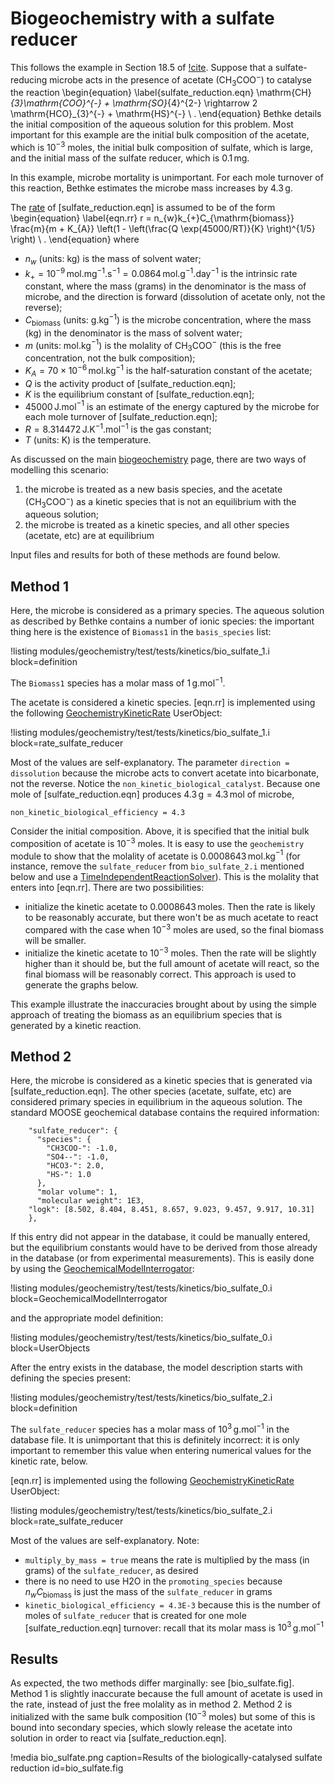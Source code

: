 # Biogeochemistry with a sulfate reducer

This follows the example in Section 18.5 of [!cite](bethke_2007).  Suppose that a sulfate-reducing microbe acts in the presence of acetate (CH$_{3}$COO$^{-}$) to catalyse the reaction
\begin{equation}
\label{sulfate_reduction.eqn}
\mathrm{CH}_{3}\mathrm{COO}^{-} + \mathrm{SO}_{4}^{2-} \rightarrow 2 \mathrm{HCO}_{3}^{-} + \mathrm{HS}^{-} \ .
\end{equation}
Bethke details the initial composition of the aqueous solution for this problem.  Most important for this example are the initial bulk composition of the acetate, which is $10^{-3}$ moles, the initial bulk composition of sulfate, which is large, and the initial mass of the sulfate reducer, which is 0.1$\,$mg.

In this example, microbe mortality is unimportant.  For each mole turnover of this reaction, Bethke estimates the microbe mass increases by $4.3\,$g.

The [rate](GeochemistryKineticRate.md) of [sulfate_reduction.eqn] is assumed to be of the form
\begin{equation}
\label{eqn.rr}
r = n_{w}k_{+}C_{\mathrm{biomass}} \frac{m}{m + K_{A}} \left(1 - \left(\frac{Q \exp(45000/RT)}{K} \right)^{1/5} \right) \ .
\end{equation}
where

- $n_{w}$ (units: kg) is the mass of solvent water;
- $k_{+} = 10^{-9}\,$mol.mg$^{-1}$.s$^{-1} = 0.0864\,$mol.g$^{-1}$.day$^{-1}$ is the intrinsic rate constant, where the mass (grams) in the denominator is the mass of microbe, and the direction is forward (dissolution of acetate only, not the reverse);
- $C_{\mathrm{biomass}}$ (units: g.kg$^{-1}$) is the microbe concentration, where the mass (kg) in the denominator is the mass of solvent water;
- $m$ (units: mol.kg$^{-1}$) is the molality of CH$_{3}$COO$^{-}$ (this is the free concentration, not the bulk composition);
- $K_{A} = 70\times 10^{-6}\,$mol.kg$^{-1}$ is the half-saturation constant of the acetate;
- $Q$ is the activity product of [sulfate_reduction.eqn];
- $K$ is the equilibrium constant of [sulfate_reduction.eqn];
- $45000\,$J.mol$^{-1}$ is an estimate of the energy captured by the microbe for each mole turnover of [sulfate_reduction.eqn];
- $R=8.314472\,$J.K$^{-1}$.mol$^{-1}$ is the gas constant;
- $T$ (units: K) is the temperature.

As discussed on the main [biogeochemistry](theory/biogeochemistry.md) page, there are two ways of modelling this scenario:

1. the microbe is treated as a new basis species, and the acetate (CH$_{3}$COO$^{-}$) as a kinetic species that is not an equilibrium with the aqueous solution;
2. the microbe is treated as a kinetic species, and all other species (acetate, etc) are at equilibrium

Input files and results for both of these methods are found below.

## Method 1

Here, the microbe is considered as a primary species.  The aqueous solution as described by Bethke contains a number of ionic species: the important thing here is the existence of `Biomass1` in the `basis_species` list:

!listing modules/geochemistry/test/tests/kinetics/bio_sulfate_1.i block=definition

The `Biomass1` species has a molar mass of $1\,$g.mol$^{-1}$.

The acetate is considered a kinetic species.  [eqn.rr] is implemented using the following [GeochemistryKineticRate](GeochemistryKineticRate.md) UserObject:

!listing modules/geochemistry/test/tests/kinetics/bio_sulfate_1.i block=rate_sulfate_reducer

Most of the values are self-explanatory.  The parameter `direction = dissolution` because the microbe acts to convert acetate into bicarbonate, not the reverse.  Notice the `non_kinetic_biological_catalyst`.  Because one mole of [sulfate_reduction.eqn] produces $4.3\,\mathrm{g} = 4.3\,\mathrm{mol}$ of microbe,

```
non_kinetic_biological_efficiency = 4.3
```

Consider the initial composition.  Above, it is specified that the initial bulk composition of acetate is $10^{-3}$ moles.  It is easy to use the `geochemistry` module to show that the molality of acetate is 0.0008643$\,$mol.kg$^{-1}$ (for instance, remove the `sulfate_reducer` from `bio_sulfate_2.i` mentioned below and use a [TimeIndependentReactionSolver](TimeIndependentReactionSolver/index.md)).  This is the molality that enters into [eqn.rr].  There are two possibilities:

- initialize the kinetic acetate to 0.0008643$\,$moles.  Then the rate is likely to be reasonably accurate, but there won't be as much acetate to react compared with the case when $10^{-3}$ moles are used, so the final biomass will be smaller.
- initialize the kinetic acetate to $10^{-3}$ moles.  Then the rate will be slightly higher than it should be, but the full amount of acetate will react, so the final biomass will be reasonably correct.  This approach is used to generate the graphs below.

This example illustrate the inaccuracies brought about by using the simple approach of treating the biomass as an equilibrium species that is generated by a kinetic reaction.



## Method 2

Here, the microbe is considered as a kinetic species that is generated via [sulfate_reduction.eqn].  The other species (acetate, sulfate, etc) are considered primary species in equilibrium in the aqueous solution.  The standard MOOSE geochemical database contains the required information:

```
    "sulfate_reducer": {
      "species": {
        "CH3COO-": -1.0,
        "SO4--": -1.0,
        "HCO3-": 2.0,
        "HS-": 1.0
      },
      "molar volume": 1,
      "molecular weight": 1E3,
	"logk": [8.502, 8.404, 8.451, 8.657, 9.023, 9.457, 9.917, 10.31]
    },
```

If this entry did not appear in the database, it could be manually entered, but the equilibrium constants would have to be derived from those already in the database (or from experimental measurements).  This is easily done by using the [GeochemicalModelInterrogator](GeochemicalModelInterrogator.md):

!listing modules/geochemistry/test/tests/kinetics/bio_sulfate_0.i block=GeochemicalModelInterrogator

and the appropriate model definition:

!listing modules/geochemistry/test/tests/kinetics/bio_sulfate_0.i block=UserObjects

After the entry exists in the database, the model description starts with defining the species present:

!listing modules/geochemistry/test/tests/kinetics/bio_sulfate_2.i block=definition

The `sulfate_reducer` species has a molar mass of $10^{3}\,$g.mol$^{-1}$ in the database file.  It is unimportant that this is definitely incorrect: it is only important to remember this value when entering numerical values for the kinetic rate, below.

[eqn.rr] is implemented using the following [GeochemistryKineticRate](GeochemistryKineticRate.md) UserObject:

!listing modules/geochemistry/test/tests/kinetics/bio_sulfate_2.i block=rate_sulfate_reducer

Most of the values are self-explanatory.  Note:

- `multiply_by_mass = true` means the rate is multiplied by the mass (in grams) of the `sulfate_reducer`, as desired
- there is no need to use H2O in the `promoting_species` because $n_{w}C_{\mathrm{biomass}}$ is just the mass of the `sulfate_reducer` in grams
- `kinetic_biological_efficiency = 4.3E-3` because this is the number of moles of `sulfate_reducer` that is created for one mole [sulfate_reduction.eqn] turnover: recall that its molar mass is $10^{3}\,$g.mol$^{-1}$


## Results

As expected, the two methods differ marginally: see [bio_sulfate.fig].  Method 1 is slightly inaccurate because the full amount of acetate is used in the rate, instead of just the free molality as in method 2.  Method 2 is initialized with the same bulk composition ($10^{-3}$ moles) but some of this is bound into secondary species, which slowly release the acetate into solution in order to react via [sulfate_reduction.eqn].

!media bio_sulfate.png caption=Results of the biologically-catalysed sulfate reduction  id=bio_sulfate.fig








